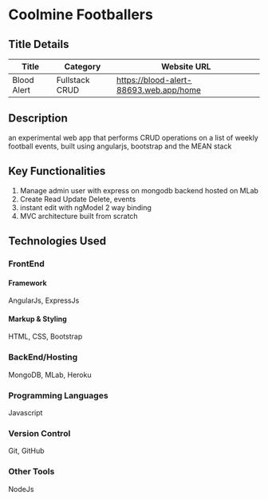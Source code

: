 

<!-- Heading -->
# Coolmine Footballers


<!-- title details -->
## Title Details
| Title             | Category        | Website URL                     |
| ----------------- | --------------  |---------------------------------|
| Blood Alert | Fullstack CRUD | https://blood-alert-88693.web.app/home |

## Description
an experimental web app that performs CRUD operations on a list of weekly football events, built using angularjs, bootstrap  and the MEAN stack

## Key Functionalities
1. Manage admin user with express on mongodb backend hosted on MLab
1. Create Read Update Delete, events
1. instant edit with ngModel 2 way binding
1. MVC architecture built from scratch


## Technologies Used
### **FrontEnd**
#### Framework
AngularJs, ExpressJs
#### Markup & Styling
HTML, CSS, Bootstrap

### **BackEnd/Hosting**
MongoDB, MLab, Heroku

### **Programming Languages**
Javascript

### **Version Control**
Git, GitHub

### **Other Tools**
NodeJs

